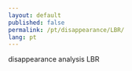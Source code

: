 ```yaml
---
layout: default
published: false
permalink: /pt/disappearance/LBR/
lang: pt
---
```


disappearance analysis LBR
